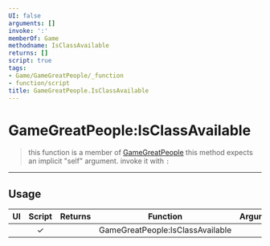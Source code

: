 ```yaml
---
UI: false
arguments: []
invoke: ':'
memberOf: Game
methodname: IsClassAvailable
returns: []
script: true
tags:
- Game/GameGreatPeople/_function
- function/script
title: GameGreatPeople.IsClassAvailable
---
```

# GameGreatPeople:IsClassAvailable
> this function is a member of [GameGreatPeople](civ-6/lua/GameGreatPeople.md)
> this method expects an implicit "self" argument. invoke it with `:`
-----
## Usage
|  UI | Script | Returns | Function | Arguments |
|:---:|:------:|-------:|:--------:|:---------|
| |✓||GameGreatPeople:IsClassAvailable||
